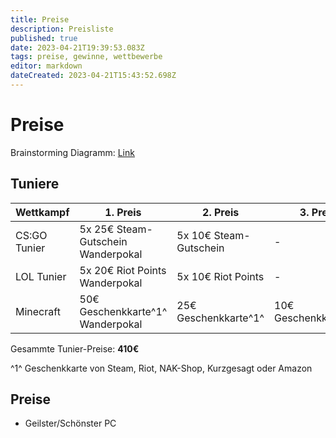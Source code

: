 ```yaml
---
title: Preise
description: Preisliste
published: true
date: 2023-04-21T19:39:53.083Z
tags: preise, gewinne, wettbewerbe
editor: markdown
dateCreated: 2023-04-21T15:43:52.698Z
---
```


# Preise

Brainstorming Diagramm: [Link](https://coggle.it/diagram/ZEKsc0GwolWeBkDl/t/-/9900a02d0ae0c12b89fd3b1e2802b98e103df0670314f14c85638a0e4e505164)

## Tuniere

|Wettkampf   			|1. Preis   							| 2. Preis								|	3. Preis								|
|---							|---											|---											|	---											|
|CS:GO Tunier   	| 5x 25€ Steam-Gutschein <br> Wanderpokal	| 5x 10€ Steam-Gutschein	| -												|
|LOL Tunier   		| 5x 20€ Riot Points<br> Wanderpokal		| 5x 10€ Riot Points			| -												|
|Minecraft				| 50€ Geschenkkarte^1^ <br> Wanderpokal		| 25€ Geschenkkarte^1^ 		| 10€ Geschenkkarte^1^		|

Gesammte Tunier-Preise: **410€**

^1^ Geschenkkarte von Steam, Riot, NAK-Shop, Kurzgesagt oder Amazon

## Preise

* Geilster/Schönster PC